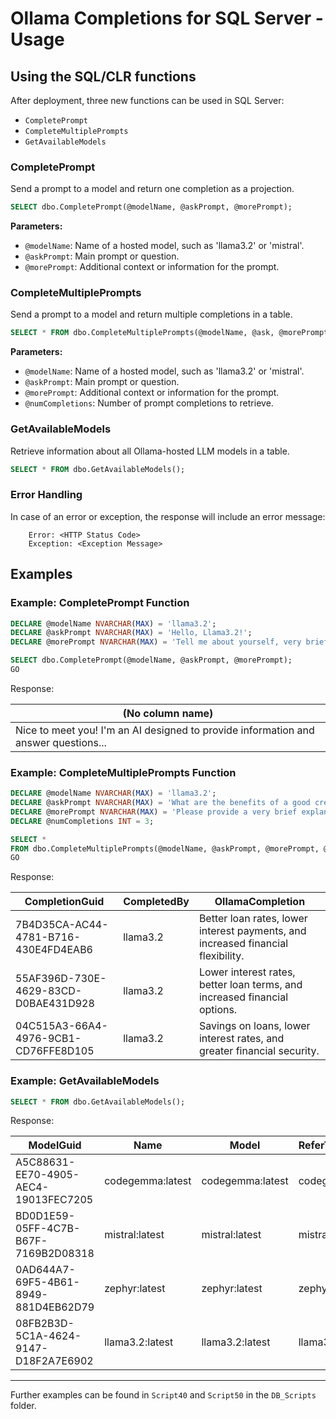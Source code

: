 # Ollama Completions for SQL Server - Usage

## Using the SQL/CLR functions

After deployment, three new functions can be used in SQL Server:

- `CompletePrompt`
- `CompleteMultiplePrompts`
- `GetAvailableModels`

### CompletePrompt

Send a prompt to a model and return one completion as a projection.

```sql
SELECT dbo.CompletePrompt(@modelName, @askPrompt, @morePrompt);
```

**Parameters:**
- `@modelName`: Name of a hosted model, such as 'llama3.2' or 'mistral'.
- `@askPrompt`: Main prompt or question.
- `@morePrompt`: Additional context or information for the prompt.


### CompleteMultiplePrompts

Send a prompt to a model and return multiple completions in a table.

```sql
SELECT * FROM dbo.CompleteMultiplePrompts(@modelName, @ask, @morePrompt, @numCompletions);
```

**Parameters:**
- `@modelName`: Name of a hosted model, such as 'llama3.2' or 'mistral'.
- `@askPrompt`: Main prompt or question.
- `@morePrompt`: Additional context or information for the prompt.
- `@numCompletions`: Number of prompt completions to retrieve.


### GetAvailableModels

Retrieve information about all Ollama-hosted LLM models in a table.

```sql
SELECT * FROM dbo.GetAvailableModels();
```

### Error Handling

In case of an error or exception, the response will include an error message:

```
    Error: <HTTP Status Code>
    Exception: <Exception Message>
```

## Examples

### Example: CompletePrompt Function

```sql
DECLARE @modelName NVARCHAR(MAX) = 'llama3.2';
DECLARE @askPrompt NVARCHAR(MAX) = 'Hello, Llama3.2!';
DECLARE @morePrompt NVARCHAR(MAX) = 'Tell me about yourself, very briefly.';

SELECT dbo.CompletePrompt(@modelName, @askPrompt, @morePrompt);
GO
```
Response:

| (No column name)                                                                    |
|-------------------------------------------------------------------------------------|
| Nice to meet you! I'm an AI designed to provide information and answer questions... |

### Example: CompleteMultiplePrompts Function

```sql
DECLARE @modelName NVARCHAR(MAX) = 'llama3.2';
DECLARE @askPrompt NVARCHAR(MAX) = 'What are the benefits of a good credit score?';
DECLARE @morePrompt NVARCHAR(MAX) = 'Please provide a very brief explanation of 10 words or less.';
DECLARE @numCompletions INT = 3;

SELECT * 
FROM dbo.CompleteMultiplePrompts(@modelName, @askPrompt, @morePrompt, @numCompletions);
GO
```
Response:

| CompletionGuid                           | CompletedBy | OllamaCompletion                                               |
|------------------------------------------|-------------|-----------------------------------------------------------------|
| 7B4D35CA-AC44-4781-B716-430E4FD4EAB6     | llama3.2    | Better loan rates, lower interest payments, and increased financial flexibility. |
| 55AF396D-730E-4629-83CD-D0BAE431D928     | llama3.2    | Lower interest rates, better loan terms, and increased financial options.        |
| 04C515A3-66A4-4976-9CB1-CD76FFE8D105     | llama3.2    | Savings on loans, lower interest rates, and greater financial security.          |


### Example: GetAvailableModels

```sql
SELECT * FROM dbo.GetAvailableModels();
```
Response: 

| ModelGuid                               | Name                | Model               | ReferToName | ModifiedAt               | Size       | Family | ParameterSize | QuantizationLevel | Digest                                                             |
|-----------------------------------------|---------------------|---------------------|-------------|--------------------------|------------|--------|---------------|-------------------|-------------------------------------------------------------------|
| A5C88631-EE70-4905-AEC4-19013FEC7205    | codegemma:latest    | codegemma:latest    | codegemma   | 2024-11-03 16:48:33.450 | 5011852809 | gemma  | 9B            | Q4_0              | 0c96700aaada572ce9bb6999d1fda9b53e9e6cef5d74fda1e066a1ba811b93f3 |
| BD0D1E59-05FF-4C7B-B67F-7169B2D08318    | mistral:latest      | mistral:latest      | mistral     | 2024-11-02 00:12:38.160 | 4113301824 | llama  | 7.2B          | Q4_0              | f974a74358d62a017b37c6f424fcdf2744ca02926c4f952513ddf474b2fa5091 |
| 0AD644A7-69F5-4B61-8949-881D4EB62D79    | zephyr:latest       | zephyr:latest       | zephyr      | 2024-10-27 11:51:03.533 | 4109854934 | llama  | 7B            | Q4_0              | bbe38b81adec6be8ff951d148864ed15a368aa2e8534a5092d444f184a56e354 |
| 08FB2B3D-5C1A-4624-9147-D18F2A7E6902    | llama3.2:latest     | llama3.2:latest     | llama3.2    | 2024-09-30 10:37:15.627 | 2019393189 | llama  | 3.2B          | Q4_K_M            | a80c4f17acd55265feec403c7aef86be0c25983ab279d83f3bcd3abbcb5b8b72 |

---

Further examples can be found in `Script40` and `Script50` in the `DB_Scripts` folder.
